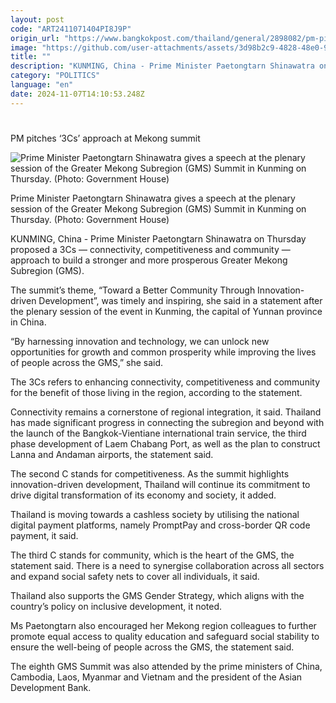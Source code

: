 ```yaml
---
layout: post
code: "ART2411071404PI8J9P"
origin_url: "https://www.bangkokpost.com/thailand/general/2898082/pm-pitches-3cs-approach-at-mekong-summit"
image: "https://github.com/user-attachments/assets/3d98b2c9-4828-48e0-97aa-21ade257df1a"
title: ""
description: "KUNMING, China - Prime Minister Paetongtarn Shinawatra on Thursday proposed a 3Cs — connectivity, competitiveness and community — approach to build a stronger and more prosperous Greater Mekong Subregion (GMS)."
category: "POLITICS"
language: "en"
date: 2024-11-07T14:10:53.248Z
---
```


# 

PM pitches ‘3Cs’ approach at Mekong summit

![Prime Minister Paetongtarn Shinawatra gives a speech at the plenary session of the Greater Mekong Subregion (GMS) Summit in Kunming on Thursday. (Photo: Government House)](https://github.com/user-attachments/assets/694c7103-c654-4de7-bf18-18da2aaf2867)

Prime Minister Paetongtarn Shinawatra gives a speech at the plenary session of the Greater Mekong Subregion (GMS) Summit in Kunming on Thursday. (Photo: Government House)

KUNMING, China - Prime Minister Paetongtarn Shinawatra on Thursday proposed a 3Cs — connectivity, competitiveness and community — approach to build a stronger and more prosperous Greater Mekong Subregion (GMS).

The summit’s theme, “Toward a Better Community Through Innovation-driven Development”, was timely and inspiring, she said in a statement after the plenary session of the event in Kunming, the capital of Yunnan province in China.

“By harnessing innovation and technology, we can unlock new opportunities for growth and common prosperity while improving the lives of people across the GMS,” she said.

The 3Cs refers to enhancing connectivity, competitiveness and community for the benefit of those living in the region, according to the statement.

Connectivity remains a cornerstone of regional integration, it said. Thailand has made significant progress in connecting the subregion and beyond with the launch of the Bangkok-Vientiane international train service, the third phase development of Laem Chabang Port, as well as the plan to construct Lanna and Andaman airports, the statement said.

The second C stands for competitiveness. As the summit highlights innovation-driven development, Thailand will continue its commitment to drive digital transformation of its economy and society, it added.

Thailand is moving towards a cashless society by utilising the national digital payment platforms, namely PromptPay and cross-border QR code payment, it said.

The third C stands for community, which is the heart of the GMS, the statement said. There is a need to synergise collaboration across all sectors and expand social safety nets to cover all individuals, it said.

Thailand also supports the GMS Gender Strategy, which aligns with the country’s policy on inclusive development, it noted.

Ms Paetongtarn also encouraged her Mekong region colleagues to further promote equal access to quality education and safeguard social stability to ensure the well-being of people across the GMS, the statement said.

The eighth GMS Summit was also attended by the prime ministers of China, Cambodia, Laos, Myanmar and Vietnam and the president of the Asian Development Bank.